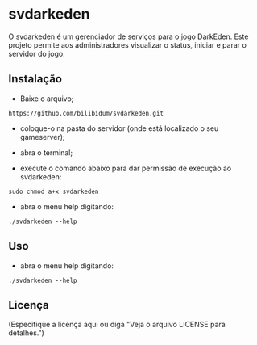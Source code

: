 # svdarkeden

O svdarkeden é um gerenciador de serviços para o jogo DarkEden. 
Este projeto permite aos administradores visualizar o status, iniciar e parar o servidor do jogo.

## Instalação

- Baixe o arquivo;
```
https://github.com/bilibidum/svdarkeden.git
```
  
- coloque-o na pasta do servidor (onde está localizado o seu gameserver);
  
- abra o terminal;
  
- execute o comando abaixo para dar permissão de execução ao svdarkeden:
```
sudo chmod a+x svdarkeden
``` 
- abra o menu help digitando:
```
./svdarkeden --help
``` 

## Uso

- abra o menu help digitando:
```
./svdarkeden --help
```



## Licença

(Especifique a licença aqui ou diga "Veja o arquivo LICENSE para detalhes.")

